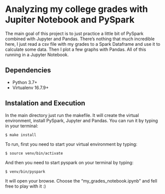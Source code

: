# Analyzing my college grades with Jupiter Notebook and PySpark

The main goal of this project is to just practice a little bit of PySpark combined with Jupyter and Pandas. There’s nothing that much incredible here, I just read a csv file with my grades to a Spark Dataframe and use it to calculate some data. Then I plot a few graphs with Pandas. All of this running in a Jupyter Notebook.

## Dependencies
- Python 3.7+
- Virtualenv 16.7.9+

## Instalation and Execution

In the main directory just run the makefile. It will create the virtual environment, install PySpark, Jupyter and Pandas.
You can run it by typing in your terminal:

```
$ make install
```

To run, first you need to start your virtual environment by typing:

```
$ source venv/bin/activate
```

And then you need to start pyspark on your terminal by typing:

```
$ venv/bin/pyspark
```

It will open your browse. Choose the “my_grades_notebook.ipynb” and fell free to play with it :)